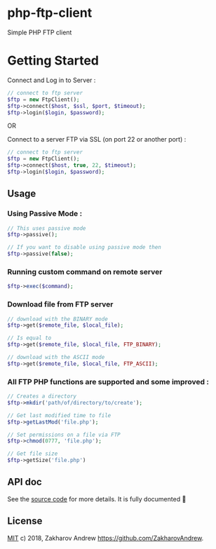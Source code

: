 # php-ftp-client
Simple PHP FTP client
# Getting Started
Connect and Log in to Server :
```php
// connect to ftp server
$ftp = new FtpClient();
$ftp->connect($host, $ssl, $port, $timeout);
$ftp->login($login, $password);
```
OR

Connect to a server FTP via SSL (on port 22 or another port) :
```php
// connect to ftp server
$ftp = new FtpClient();
$ftp->connect($host, true, 22, $timeout);
$ftp->login($login, $password);
```
## Usage
### Using Passive Mode :
```php
// This uses passive mode
$ftp->passive();

// If you want to disable using passive mode then
$ftp->passive(false);
```

### Running custom command on remote server
```php
$ftp->exec($command);
```

### Download file from FTP server
```php
// download with the BINARY mode
$ftp->get($remote_file, $local_file);

// Is equal to
$ftp->get($remote_file, $local_file, FTP_BINARY);

// download with the ASCII mode
$ftp->get($remote_file, $local_file, FTP_ASCII);
```

### All FTP PHP functions are supported and some improved :
```php
// Creates a directory
$ftp->mkdir('path/of/directory/to/create');

// Get last modified time to file
$ftp->getLastMod('file.php');

// Set permissions on a file via FTP
$ftp->chmod(0777, 'file.php');

// Get file size
$ftp->getSize('file.php')
```

## API doc

See the [source code](https://github.com/ZakharovAndrew/php-ftp-client/tree/master/src/FtpClient) for more details.
It is fully documented :blue_book:

## License

[MIT](https://github.com/ZakharovAndrew/php-ftp-client/blob/master/LICENSE) c) 2018, Zakharov Andrew <https://github.com/ZakharovAndrew>.